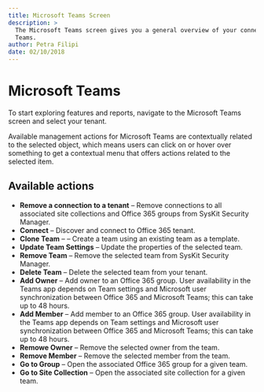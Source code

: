 ```yaml
---
title: Microsoft Teams Screen
description: >
  The Microsoft Teams screen gives you a general overview of your connected
  Teams. 
author: Petra Filipi
date: 02/10/2018
---
```


# Microsoft Teams

To start exploring features and reports, navigate to the Microsoft Teams screen and select your tenant.

Available management actions for Microsoft Teams are contextually related to the selected object, which means users can click on or hover over something to get a contextual menu that offers actions related to the selected item.

## Available actions

* **Remove a connection to a tenant** – Remove connections to all associated site collections and Office 365 groups from SysKit Security Manager.
* **Connect** – Discover and connect to Office 365 tenant.
* **Clone Team** – – Create a team using an existing team as a template.
* **Update Team Settings** – Update the properties of the selected team.
* **Remove Team** – Remove the selected team from SysKit Security Manager.
* **Delete Team** – Delete the selected team from your tenant.
* **Add Owner** – Add owner to an Office 365 group. User availability in the Teams app depends on Team settings and Microsoft user synchronization between Office 365 and Microsoft Teams; this can take up to 48 hours.
* **Add Member** – Add member to an Office 365 group. User availability in the Teams app depends on Team settings and Microsoft user synchronization between Office 365 and Microsoft Teams; this can take up to 48 hours.
* **Remowe Owner** – Remove the selected owner from the team.
* **Remove Member** – Remove the selected member from the team.
* **Go to Group** – Open the associated Office 365 group for a given team.
* **Go to Site Collection** – Open the associated site collection for a given team.

